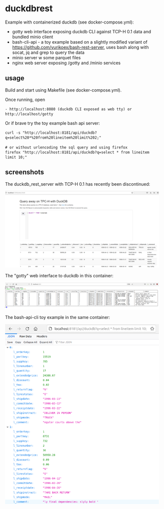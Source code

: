 # duckdbrest

Example with containerized duckdb (see docker-compose.yml):

- gotty web interface exposing duckdb CLI against TCP-H 0.1 data and bundled minio client
- bash-cli-api - a toy example based on a slightly modified variant of https://github.com/yurikoex/bash-rest-server, uses bash along with socat, jq and grep to query the data
- minio server w some parquet files
- nginx web server exposing /gotty and /minio services

## usage

Build and start using Makefile (see docker-compose.yml).

Once running, open

	- http://localhost:8080 (duckdb CLI exposed as web tty) or http://localhost/gotty

Or if brave try the toy example bash api server:

	curl -s "http://localhost:8181/api/duckdb?q=select%20*%20from%20lineitem%20limit%202;"

	# or without urlencoding the sql query and using firefox
	firefox "http://localhost:8181/api/duckdb?q=select * from lineitem limit 10;"

## screenshots

The duckdb_rest_server with TCP-H 0.1 has recently been discontinued:

![](screenshot-1.png)

The "gotty" web interface to duckdb in this container:

![](screenshot-2.png)

The bash-api-cli toy example in the same container:

![](screenshot-3.png)
